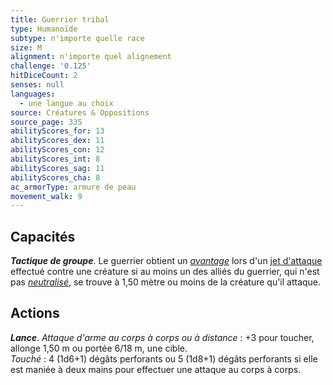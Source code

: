 ```yaml
---
title: Guerrier tribal
type: Humanoïde
subtype: n'importe quelle race
size: M
alignment: n'importe quel alignement
challenge: '0.125'
hitDiceCount: 2
senses: null
languages:
  - une langue au choix
source: Créatures & Oppositions
source_page: 335
abilityScores_for: 13
abilityScores_dex: 11
abilityScores_con: 12
abilityScores_int: 8
abilityScores_sag: 11
abilityScores_cha: 8
ac_armorType: armure de peau
movement_walk: 9
---
```

## Capacités
_**Tactique de groupe**_. Le guerrier obtient un [_avantage_](/utiliser-les-caracteristiques/#avantage-et-desavantage) lors d'un [jet d'attaque](/combattre/#jets-d-attaque) effectué contre une créature si au moins un des alliés du guerrier, qui n'est pas [_neutralisé_](/gerer-la-sante-du-personnage/#neutralise), se trouve à 1,50 mètre ou moins de la créature qu'il attaque.

## Actions
_**Lance**_. _Attaque d'arme au corps à corps ou à distance_ : +3 pour toucher, allonge 1,50 m ou portée 6/18 m, une cible.  
_Touché_ : 4 (1d6+1) dégâts perforants ou 5 (1d8+1) dégâts perforants si elle est maniée à deux mains pour effectuer une attaque au corps à corps.
